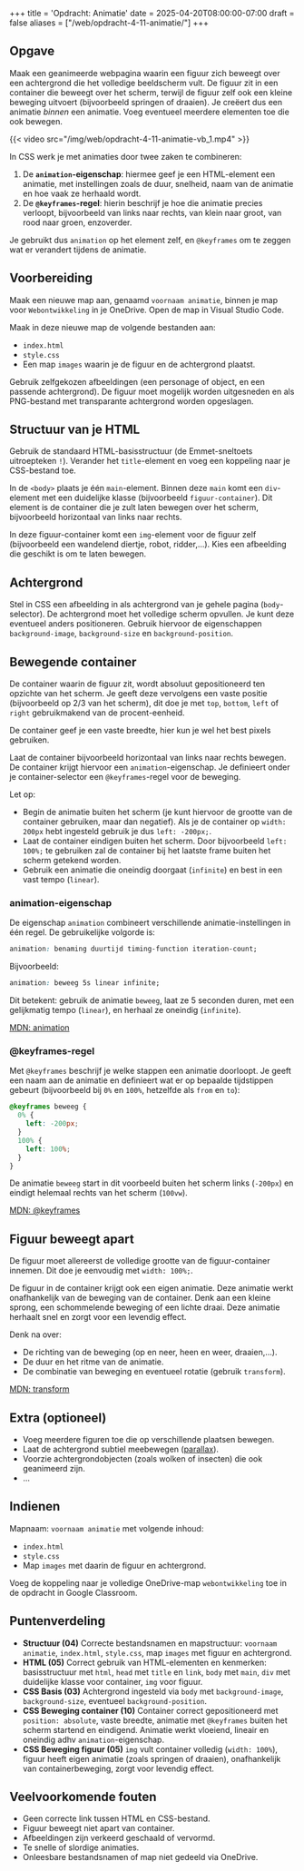 +++
title = 'Opdracht: Animatie'
date = 2025-04-20T08:00:00-07:00
draft = false
aliases = ["/web/opdracht-4-11-animatie/"]
+++

## Opgave

Maak een geanimeerde webpagina waarin een figuur zich beweegt over een achtergrond die het volledige beeldscherm vult. De figuur zit in een container die beweegt over het scherm, terwijl de figuur zelf ook een kleine beweging uitvoert (bijvoorbeeld springen of draaien). Je creëert dus een animatie *binnen* een animatie. Voeg eventueel meerdere elementen toe die ook bewegen.

{{< video src="/img/web/opdracht-4-11-animatie-vb_1.mp4" >}}

In CSS werk je met animaties door twee zaken te combineren:

1. De **`animation`-eigenschap**: hiermee geef je een HTML-element een animatie, met instellingen zoals de duur, snelheid, naam van de animatie en hoe vaak ze herhaald wordt.
2. De **`@keyframes`-regel**: hierin beschrijf je hoe die animatie precies verloopt, bijvoorbeeld van links naar rechts, van klein naar groot, van rood naar groen, enzoverder.

Je gebruikt dus `animation` op het element zelf, en `@keyframes` om te zeggen wat er verandert tijdens de animatie.

## Voorbereiding

Maak een nieuwe map aan, genaamd `voornaam animatie`, binnen je map voor `Webontwikkeling` in je OneDrive. Open de map in Visual Studio Code.

Maak in deze nieuwe map de volgende bestanden aan:
- `index.html`
- `style.css`
- Een map `images` waarin je de figuur en de achtergrond plaatst.

Gebruik zelfgekozen afbeeldingen (een personage of object, en een passende achtergrond). De figuur moet mogelijk worden uitgesneden en als PNG-bestand met transparante achtergrond worden opgeslagen.

## Structuur van je HTML

Gebruik de standaard HTML-basisstructuur (de Emmet-sneltoets uitroepteken `!`). Verander het `title`-element en voeg een koppeling naar je CSS-bestand toe.

In de `<body>` plaats je één `main`-element. Binnen deze `main` komt een `div`-element met een duidelijke klasse (bijvoorbeeld `figuur-container`). Dit element is de container die je zult laten bewegen over het scherm, bijvoorbeeld horizontaal van links naar rechts.

In deze figuur-container komt een `img`-element voor de figuur zelf (bijvoorbeeld een wandelend diertje, robot, ridder,...). Kies een afbeelding die geschikt is om te laten bewegen.

## Achtergrond

Stel in CSS een afbeelding in als achtergrond van je gehele pagina (`body`-selector). De achtergrond moet het volledige scherm opvullen. Je kunt deze eventueel anders positioneren. Gebruik hiervoor de eigenschappen `background-image`, `background-size` en `background-position`.

## Bewegende container

De container waarin de figuur zit, wordt absoluut gepositioneerd ten opzichte van het scherm. Je geeft deze vervolgens een vaste positie (bijvoorbeeld op 2/3 van het scherm), dit doe je met `top`, `bottom`, `left` of `right` gebruikmakend van de procent-eenheid.

De container geef je een vaste breedte, hier kun je wel het best pixels gebruiken.

Laat de container bijvoorbeeld horizontaal van links naar rechts bewegen. De container krijgt hiervoor een `animation`-eigenschap. Je definieert onder je container-selector een `@keyframes`-regel voor de beweging.

Let op:

- Begin de animatie buiten het scherm (je kunt hiervoor de grootte van de container gebruiken, maar dan negatief). Als je de container op `width: 200px` hebt ingesteld gebruik je dus `left: -200px;`.
- Laat de container eindigen buiten het scherm. Door bijvoorbeeld `left: 100%;` te gebruiken zal de container bij het laatste frame buiten het scherm getekend worden.
- Gebruik een animatie die oneindig doorgaat (`infinite`) en best in een vast tempo (`linear`).

### animation-eigenschap

De eigenschap `animation` combineert verschillende animatie-instellingen in één regel. De gebruikelijke volgorde is:

```css
animation: benaming duurtijd timing-function iteration-count;
```

Bijvoorbeeld:

```css
animation: beweeg 5s linear infinite;
```

Dit betekent: gebruik de animatie `beweeg`, laat ze 5 seconden duren, met een gelijkmatig tempo (`linear`), en herhaal ze oneindig (`infinite`).

[MDN: animation](https://developer.mozilla.org/en-US/docs/Web/CSS/animation)

### @keyframes-regel

Met `@keyframes` beschrijf je welke stappen een animatie doorloopt. Je geeft een naam aan de animatie en definieert wat er op bepaalde tijdstippen gebeurt (bijvoorbeeld bij `0%` en `100%`, hetzelfde als `from` en `to`):

```css
@keyframes beweeg {
  0% {
    left: -200px;
  }
  100% {
    left: 100%;
  }
}
```

De animatie `beweeg` start in dit voorbeeld buiten het scherm links (`-200px`) en eindigt helemaal rechts van het scherm (`100vw`).

[MDN: @keyframes](https://developer.mozilla.org/en-US/docs/Web/CSS/@keyframes)

## Figuur beweegt apart

De figuur moet allereerst de volledige grootte van de figuur-container innemen. Dit doe je eenvoudig met `width: 100%;`.

De figuur in de container krijgt ook een eigen animatie. Deze animatie werkt onafhankelijk van de beweging van de container. Denk aan een kleine sprong, een schommelende beweging of een lichte draai. Deze animatie herhaalt snel en zorgt voor een levendig effect.

Denk na over:

- De richting van de beweging (op en neer, heen en weer, draaien,…).
- De duur en het ritme van de animatie.
- De combinatie van beweging en eventueel rotatie (gebruik `transform`).

[MDN: transform](https://developer.mozilla.org/en-US/docs/Web/CSS/transform)

## Extra (optioneel)

- Voeg meerdere figuren toe die op verschillende plaatsen bewegen.
- Laat de achtergrond subtiel meebewegen ([parallax](https://nl.wikipedia.org/wiki/Parallax)).
- Voorzie achtergrondobjecten (zoals wolken of insecten) die ook geanimeerd zijn.
- ...

## Indienen

Mapnaam: `voornaam animatie` met volgende inhoud:
- `index.html`
- `style.css`
- Map `images` met daarin de figuur en achtergrond.

Voeg de koppeling naar je volledige OneDrive-map `webontwikkeling` toe in de opdracht in Google Classroom.

## Puntenverdeling

* **Structuur (04)** Correcte bestandsnamen en mapstructuur: `voornaam animatie`, `index.html`, `style.css`, map `images` met figuur en achtergrond.
* **HTML (05)** Correct gebruik van HTML-elementen en kenmerken: basisstructuur met `html`, `head` met `title` en `link`, `body` met `main`, `div` met duidelijke klasse voor container, `img` voor figuur.
* **CSS Basis (03)** Achtergrond ingesteld via `body` met `background-image`, `background-size`, eventueel `background-position`. 
* **CSS Beweging container (10)** Container correct gepositioneerd met `position: absolute`, vaste breedte, animatie met `@keyframes` buiten het scherm startend en eindigend. Animatie werkt vloeiend, lineair en oneindig adhv `animation`-eigenschap.
* **CSS Beweging figuur (05)** `img` vult container volledig (`width: 100%`), figuur heeft eigen animatie (zoals springen of draaien), onafhankelijk van containerbeweging, zorgt voor levendig effect.

## Veelvoorkomende fouten

- Geen correcte link tussen HTML en CSS-bestand.
- Figuur beweegt niet apart van container.
- Afbeeldingen zijn verkeerd geschaald of vervormd.
- Te snelle of slordige animaties.
- Onleesbare bestandsnamen of map niet gedeeld via OneDrive.